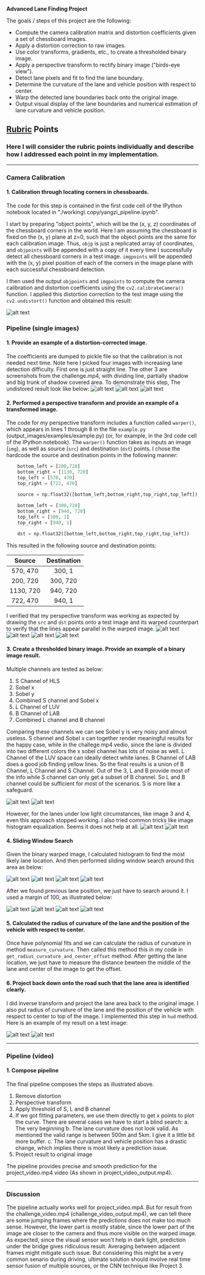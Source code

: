 **Advanced Lane Finding Project**

The goals / steps of this project are the following:

* Compute the camera calibration matrix and distortion coefficients given a set of chessboard images.
* Apply a distortion correction to raw images.
* Use color transforms, gradients, etc., to create a thresholded binary image.
* Apply a perspective transform to rectify binary image ("birds-eye view").
* Detect lane pixels and fit to find the lane boundary.
* Determine the curvature of the lane and vehicle position with respect to center.
* Warp the detected lane boundaries back onto the original image.
* Output visual display of the lane boundaries and numerical estimation of lane curvature and vehicle position.

[//]: # (Image References)

[undistort1]: ./output_images/undistort1.png "Undistorted1"
[undistort2]: ./output_images/undistort2.png "Undistorted2"
[undistort3]: ./output_images/undistort3.png "Undistorted3"
[undistort4]: ./output_images/undistort4.png "Undistorted4"

[warped1]: ./output_images/warped1.png "warped1"
[warped2]: ./output_images/warped2.png "warped2"
[warped3]: ./output_images/warped3.png "warped3"
[warped4]: ./output_images/warped4.png "warped4"

[apply_threshold1]: ./output_images/apply_threshold1.png "apply_threshold1"
[apply_threshold2]: ./output_images/apply_threshold2.png "apply_threshold2"
[apply_threshold3]: ./output_images/apply_threshold3.png "apply_threshold3"
[apply_threshold4]: ./output_images/apply_threshold4.png "apply_threshold4"

[histogram_sliding_window1]: ./output_images/histogram_sliding_window1.png "histogram_sliding_window1"
[histogram_sliding_window2]: ./output_images/histogram_sliding_window2.png "histogram_sliding_window2"
[histogram_sliding_window3]: ./output_images/histogram_sliding_window3.png "histogram_sliding_window3"
[histogram_sliding_window4]: ./output_images/histogram_sliding_window4.png "histogram_sliding_window4"

[detected_lanes1]: ./output_images/detected_lanes1.png "detected_lanes1"
[detected_lanes2]: ./output_images/detected_lanes2.png "detected_lanes2"
[detected_lanes3]: ./output_images/detected_lanes3.png "detected_lanes3"
[detected_lanes4]: ./output_images/detected_lanes4.png "detected_lanes4"

[projected_result1]: ./output_images/projected_result1.png "projected_result1"
[projected_result2]: ./output_images/projected_result2.png "projected_result2"


## [Rubric](https://review.udacity.com/#!/rubrics/571/view) Points

### Here I will consider the rubric points individually and describe how I addressed each point in my implementation.  

---


### Camera Calibration

#### 1. Calibration through locating corners in chessboards.

The code for this step is contained in the first code cell of the IPython notebook located in "./working\ copy/yangzi_pipeline.ipynb".

I start by preparing "object points", which will be the (x, y, z) coordinates of the chessboard corners in the world. Here I am assuming the chessboard is fixed on the (x, y) plane at z=0, such that the object points are the same for each calibration image.  Thus, `objp` is just a replicated array of coordinates, and `objpoints` will be appended with a copy of it every time I successfully detect all chessboard corners in a test image.  `imgpoints` will be appended with the (x, y) pixel position of each of the corners in the image plane with each successful chessboard detection.  

I then used the output `objpoints` and `imgpoints` to compute the camera calibration and distortion coefficients using the `cv2.calibrateCamera()` function.  I applied this distortion correction to the test image using the `cv2.undistort()` function and obtained this result: 

![alt text][undistort1]

### Pipeline (single images)

#### 1. Provide an example of a distortion-corrected image.

The coefficients are dumped to pickle file so that the calibration is not needed next time. Note here I picked four images with increasing lane detection difficulty. First one is just straight line. The other 3 are screenshots from the challenge.mp4, with dividing line, partially shadow and big trunk of shadow covered area. To demonstrate this step, The undistored result look like below:
![alt text][undistort2]
![alt text][undistort3]
![alt text][undistort4]

#### 2. Performed a perspective transform and provide an example of a transformed image.

The code for my perspective transform includes a function called `warper()`, which appears in lines 1 through 8 in the file `example.py` (output_images/examples/example.py) (or, for example, in the 3rd code cell of the IPython notebook).  The `warper()` function takes as inputs an image (`img`), as well as source (`src`) and destination (`dst`) points.  I chose the hardcode the source and destination points in the following manner:

```python
    bottom_left = [200,720]
    bottom_right = [1130, 720]
    top_left = [570, 470]
    top_right = [722, 470]

    source = np.float32([bottom_left,bottom_right,top_right,top_left])
	
    bottom_left = [300,720]
    bottom_right = [940, 720]
    top_left = [300, 1]
    top_right = [940, 1]

    dst = np.float32([bottom_left,bottom_right,top_right,top_left])
```

This resulted in the following source and destination points:

| Source        | Destination   | 
|:-------------:|:-------------:| 
| 570, 470      | 300, 1        | 
| 200, 720      | 300, 720      |
| 1130, 720     | 940, 720      |
| 722, 470      | 940, 1        |

I verified that my perspective transform was working as expected by drawing the `src` and `dst` points onto a test image and its warped counterpart to verify that the lines appear parallel in the warped image.
![alt text][warped1]
![alt text][warped2]
![alt text][warped3]
![alt text][warped4]

#### 3. Create a thresholded binary image.  Provide an example of a binary image result.

Multiple channels are tested as below:
1. S Channel of HLS
2. Sobel x
3. Sobel y
4. Combined S channel and Sobel x
5. L Channel of LUV
6. B Channel of LAB
7. Combined L channel and B channel

Comparing these channels we can see Sobel y is very noisy and almost useless. S channel and Sobel x can together render meaningful results for the happy case, while in the challege.mp4 vedio, since the lane is divided into two different colors the x sobel channel has lots of noise as well. L Channel of the LUV space can ideally detect white lanes. B Channel of LAB does a good job finding yellow lines. So the final results is a union of B Channel, L Channel and S Channel. Out of the 3, L and B provide most of the info while S channel can only get a subset of B channel. So L and B channel could be sufficient for most of the scenarios. S is more like a safeguard. 

![alt text][apply_threshold1]
![alt text][apply_threshold2]

However, for the lanes under low light circumstances, like image 3 and 4, even this approach stopped working. I also tried common tricks like image histogram equalization. Seems it does not help at all.
![alt text][apply_threshold3]
![alt text][apply_threshold4]


#### 4. Sliding Window Search

Given the binary warped image, I calculated histogram to find the most likely lane location. And then performed sliding window search around this area as below:

![alt text][histogram_sliding_window1]
![alt text][histogram_sliding_window2]
![alt text][histogram_sliding_window3]
![alt text][histogram_sliding_window4]

After we found previous lane position, we just have to search around it. I used a margin of 100, as illustrated below:

![alt text][detected_lanes1]
![alt text][detected_lanes2]
![alt text][detected_lanes3]
![alt text][detected_lanes4]

#### 5. Calculated the radius of curvature of the lane and the position of the vehicle with respect to center.

Once have polynomial fits and we can calculate the radius of curvature in method `measure_curvature`. Then called this method this in my code in `get_radius_curvature_and_center_offset` method. After getting the lane location, we just have to measure the distance bewteen the middle of the lane and center of the image to get the offset.

#### 6. Project back down onto the road such that the lane area is identified clearly.

I did inverse transform and project the lane area back to the original image. I also put radius of curvature of the lane and the position of the vehicle with respect to center to top of the image. I implemented this step in `hud` method.  Here is an example of my result on a test image:

![alt text][projected_result1]
![alt text][projected_result2]

---

### Pipeline (video)

#### 1. Compose pipeline
The final pipeline composes the steps as illustrated above.
1. Remove distortion
2. Perspective transform
3. Apply threshold of S, L and B channel
4. If we got fitting parameters, we use them directly to get x points to plot the curve. There are several cases we have to start a blind search:
    a. The very beginning
    b. The lane curvature does not look valid. As mentioned the valid range is between 500m and 5km. I give it a little bit more buffer.
    c. The lane curvature and vehicle position has a drastic change, which implies there is most likely a prediction issue.
5. Project result to original image

The pipeline provides precise and smooth prediction for the project_video.mp4 video (As shown in project_video_output.mp4).


---

### Discussion

The pipeline actually works well for project_video.mp4. But for result from the challenge_video.mp4 (challenge_video_output.mp4), we can tell there are some jumping frames where the predictions does not make too much sense. However, the lower part is mostly stable, since the lower part of the image are closer to the camera and thus more visible on the warped image. As expected, since the visual sensor won't help in dark light, prediction under the bridge gives ridiculous result. Averaging between adjacent frames might mitigate such issue. But considering this might be a very common senario during driving, ultimate solution should involve real time sensor fusion of multiple sources, or the CNN technique like Project 3. 